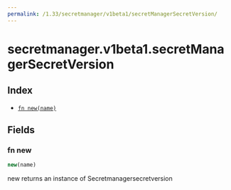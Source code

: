 ```yaml
---
permalink: /1.33/secretmanager/v1beta1/secretManagerSecretVersion/
---
```


# secretmanager.v1beta1.secretManagerSecretVersion



## Index

* [`fn new(name)`](#fn-new)

## Fields

### fn new

```ts
new(name)
```

new returns an instance of Secretmanagersecretversion